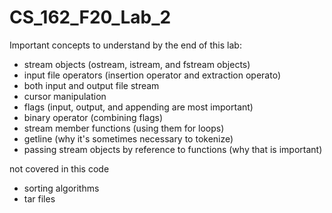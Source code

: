 # CS_162_F20_Lab_2

Important concepts to understand by the end of this lab:

- stream objects (ostream, istream, and fstream objects)
- input file operators (insertion operator and extraction operato)
- both input and output file stream
- cursor manipulation
- flags (input, output, and appending are most important)
- binary operator (combining flags)
- stream member functions (using them for loops)
- getline (why it's sometimes necessary to tokenize)
- passing stream objects by reference to functions (why that is important)

not covered in this code
- sorting algorithms
- tar files
